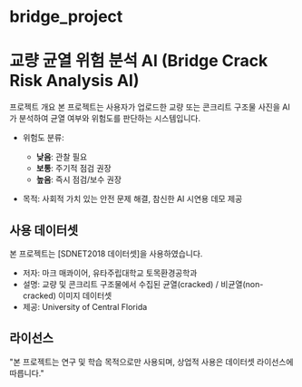 # bridge_project
# 교량 균열 위험 분석 AI (Bridge Crack Risk Analysis AI)

프로젝트 개요
본 프로젝트는 사용자가 업로드한 교량 또는 콘크리트 구조물 사진을 AI가 분석하여 균열 여부와 위험도를 판단하는 시스템입니다.  

- 위험도 분류:  
  - **낮음**: 관찰 필요  
  - **보통**: 주기적 점검 권장  
  - **높음**: 즉시 점검/보수 권장  

- 목적: 사회적 가치 있는 안전 문제 해결, 참신한 AI 시연용 데모 제공  

## 사용 데이터셋
본 프로젝트는 [SDNET2018 데이터셋]을 사용하였습니다. 

- 저자: 마크 매콰이어, 유타주립대학교 토목환경공학과
- 설명: 교량 및 콘크리트 구조물에서 수집된 균열(cracked) / 비균열(non-cracked) 이미지 데이터셋
- 제공: University of Central Florida
  
## 라이선스
"본 프로젝트는 연구 및 학습 목적으로만 사용되며, 상업적 사용은 데이터셋 라이선스에 따릅니다."


